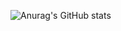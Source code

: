 ![Anurag's GitHub stats](https://github-readme-stats.vercel.app/api?username=packdev937&show_icons=true&theme=radical)
